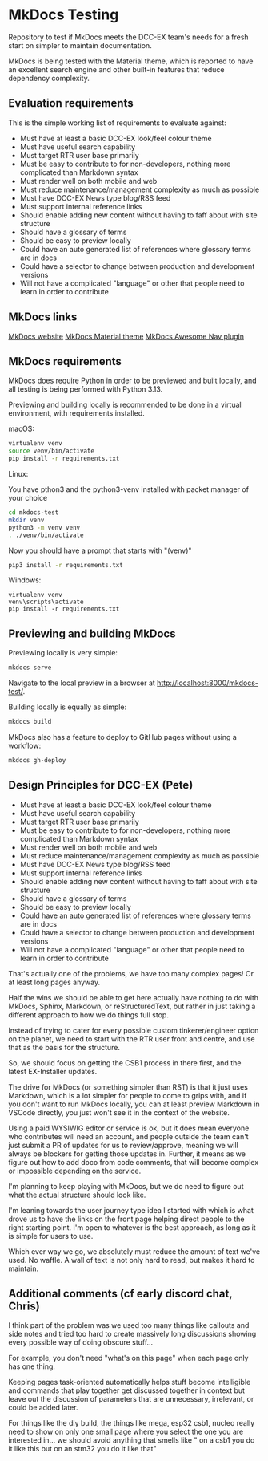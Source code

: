 # MkDocs Testing

Repository to test if MkDocs meets the DCC-EX team's needs for a fresh start on simpler to maintain documentation.

MkDocs is being tested with the Material theme, which is reported to have an excellent search engine and other built-in features that reduce dependency complexity.

## Evaluation requirements

This is the simple working list of requirements to evaluate against:

- Must have at least a basic DCC-EX look/feel colour theme
- Must have useful search capability
- Must target RTR user base primarily
- Must be easy to contribute to for non-developers, nothing more complicated than Markdown syntax
- Must render well on both mobile and web
- Must reduce maintenance/management complexity as much as possible
- Must have DCC-EX News type blog/RSS feed
- Must support internal reference links
- Should enable adding new content without having to faff about with site structure
- Should have a glossary of terms
- Should be easy to preview locally
- Could have an auto generated list of references where glossary terms are in docs
- Could have a selector to change between production and development versions
- Will not have a complicated "language" or other that people need to learn in order to contribute

## MkDocs links

[MkDocs website](https://www.mkdocs.org/)
[MkDocs Material theme](https://squidfunk.github.io/mkdocs-material/)
[MkDocs Awesome Nav plugin](https://lukasgeiter.github.io/mkdocs-awesome-nav/)

## MkDocs requirements

MkDocs does require Python in order to be previewed and built locally, and all testing is being performed with Python 3.13.

Previewing and building locally is recommended to be done in a virtual environment, with requirements installed.

macOS:

```bash
virtualenv venv
source venv/bin/activate
pip install -r requirements.txt
```

Linux:

You have pthon3 and the python3-venv installed with  packet manager of your choice

``` bash
cd mkdocs-test
mkdir venv
python3 -m venv venv
. ./venv/bin/activate
```
Now you should have a prompt that starts with "(venv)"

``` bash
pip3 install -r requirements.txt

```

Windows:

```console
virtualenv venv
venv\scripts\activate
pip install -r requirements.txt
```

## Previewing and building MkDocs

Previewing locally is very simple:

```bash
mkdocs serve
```

Navigate to the local preview in a browser at <http://localhost:8000/mkdocs-test/>.

Building locally is equally as simple:

```bash
mkdocs build
```

MkDocs also has a feature to deploy to GitHub pages without using a workflow:

```bash
mkdocs gh-deploy
```

## Design Principles for DCC-EX (Pete)

- Must have at least a basic DCC-EX look/feel colour theme
- Must have useful search capability
- Must target RTR user base primarily
- Must be easy to contribute to for non-developers, nothing more complicated than Markdown syntax
- Must render well on both mobile and web
- Must reduce maintenance/management complexity as much as possible
- Must have DCC-EX News type blog/RSS feed
- Must support internal reference links
- Should enable adding new content without having to faff about with site structure
- Should have a glossary of terms
- Should be easy to preview locally
- Could have an auto generated list of references where glossary terms are in docs
- Could have a selector to change between production and development versions
- Will not have a complicated "language" or other that people need to learn in order to contribute

That's actually one of the problems, we have too many complex pages! Or at least long pages anyway.

Half the wins we should be able to get here actually have nothing to do with MkDocs, Sphinx, Markdown, or reStructuredText, but rather in just taking a different approach to how we do things full stop.

Instead of trying to cater for every possible custom tinkerer/engineer option on the planet, we need to start with the RTR user front and centre, and use that as the basis for the structure.

So, we should focus on getting the CSB1 process in there first, and the latest EX-Installer updates.

The drive for MkDocs (or something simpler than RST) is that it just uses Markdown, which is a lot simpler for people to come to grips with, and if you don't want to run MkDocs locally, you can at least preview Markdown in VSCode directly, you just won't see it in the context of the website.

Using a paid WYSIWIG editor or service is ok, but it does mean everyone who contributes will need an account, and people outside the team can't just submit a PR of updates for us to review/approve, meaning we will always be blockers for getting those updates in. Further, it means as we figure out how to add doco from code comments, that will become complex or impossible depending on the service.

I'm planning to keep playing with MkDocs, but we do need to figure out what the actual structure should look like.

I'm leaning towards the user journey type idea I started with which is what drove us to have the links on the front page helping direct people to the right starting point. I'm open to whatever is the best approach, as long as it is simple for users to use.

Which ever way we go, we absolutely must reduce the amount of text we've used. No waffle. A wall of text is not only hard to read, but makes it hard to maintain.

## Additional comments (cf early discord chat, Chris)

I think part of the problem was we used too many things like callouts and side notes and tried too hard to create massively long discussions showing every possible way of doing obscure stuff... 

For example, you don't need  "what's on this page" when each page only has one thing.

Keeping pages task-oriented automatically helps stuff become intelligible and commands that play together get discussed together in context but leave out the discussion of parameters that are unnecessary, irrelevant, or could be added later.

For things like the diy build, the things like mega, esp32  csb1, nucleo really need to show on only one small page where you select the one you are interested in... we should avoid anything that smells like  " on a csb1 you do it like this but on an stm32 you do it like that"
